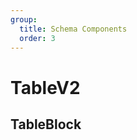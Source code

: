 ```yaml
---
group:
  title: Schema Components
  order: 3
---
```


# TableV2

## TableBlock

<code src="./demos/demo3.tsx"></code>
